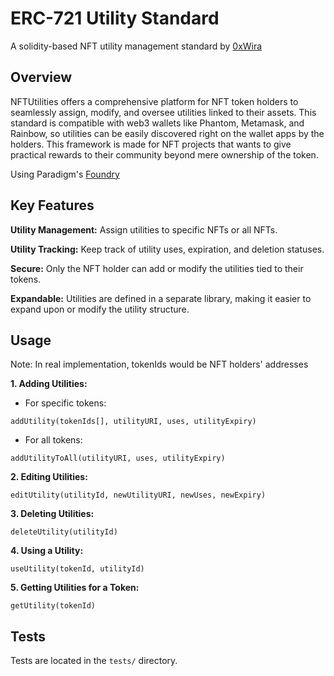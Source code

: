 # ERC-721 Utility Standard

A solidity-based NFT utility management standard by [0xWira](https://www.prawira.xyz)

## Overview

NFTUtilities offers a comprehensive platform for NFT token holders to seamlessly assign, modify, and oversee utilities linked to their assets. This standard is compatible with web3 wallets like Phantom, Metamask, and Rainbow, so utilities can be easily discovered right on the wallet apps by the holders. This framework is made for NFT projects that wants to give practical rewards to their community beyond mere ownership of the token.

Using Paradigm's [Foundry](https://github.com/foundry-rs/foundry)

## Key Features

**Utility Management:** Assign utilities to specific NFTs or all NFTs.

**Utility Tracking:** Keep track of utility uses, expiration, and deletion statuses.

**Secure:** Only the NFT holder can add or modify the utilities tied to their tokens.

**Expandable:** Utilities are defined in a separate library, making it easier to expand upon or modify the utility structure.

## Usage

Note: In real implementation, tokenIds would be NFT holders' addresses

**1. Adding Utilities:**

- For specific tokens:

```Solidity
addUtility(tokenIds[], utilityURI, uses, utilityExpiry)
```

- For all tokens:

```Solidity
addUtilityToAll(utilityURI, uses, utilityExpiry)
```

**2. Editing Utilities:**

```Solidity
editUtility(utilityId, newUtilityURI, newUses, newExpiry)
```

**3. Deleting Utilities:**

```Solidity
deleteUtility(utilityId)
```

**4. Using a Utility:**

```Solidity
useUtility(tokenId, utilityId)
```

**5. Getting Utilities for a Token:**

```Solidity
getUtility(tokenId)
```

## Tests

Tests are located in the `tests/` directory.
